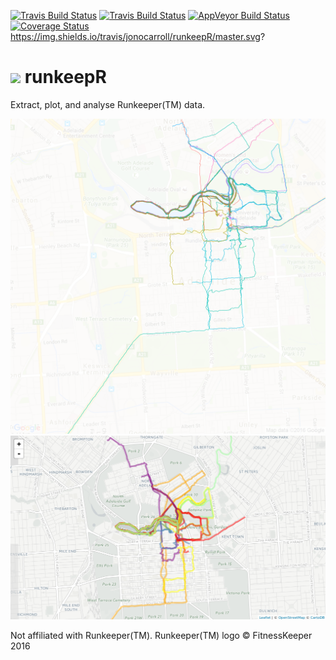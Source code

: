 [![Travis Build Status](https://travis-ci.org/jonocarroll/runkeepR.svg?branch=master?label=Mac%20OSX%20%26%20Linux)](https://travis-ci.org/jonocarroll/runkeepR)
[![Travis Build Status](https://img.shields.io/travis/jonocarroll/runkeepR/master.svg?label=Mac%20OSX%20%26%20Linux)](https://travis-ci.org/jonocarroll/runkeepR)
[![AppVeyor Build Status](https://img.shields.io/appveyor/ci/jonocarroll/runkeepR/master.svg?label=Windows)](https://ci.appveyor.com/project/jonocarroll/runkeepR)
[![Coverage Status](https://codecov.io/gh/jonocarroll/runkeepR/branch/master/graph/badge.svg)](https://codecov.io/gh/jonocarroll/runkeepR)https://img.shields.io/travis/jonocarroll/runkeepR/master.svg?

# <img src="https://d2b4ufapzmnxpw.cloudfront.net/build/13556/static/web/images/rk_app_logo_blue_150x142.png"> runkeepR

Extract, plot, and analyse Runkeeper(TM) data.

<img src="https://github.com/jonocarroll/runkeepR/blob/master/img/2-CITY-all-map.png?raw=true">
<img src="https://github.com/jonocarroll/runkeepR/raw/master/leaflet_map_Adelaide.png?height=800">

Not affiliated with Runkeeper(TM). Runkeeper(TM) logo © FitnessKeeper 2016
